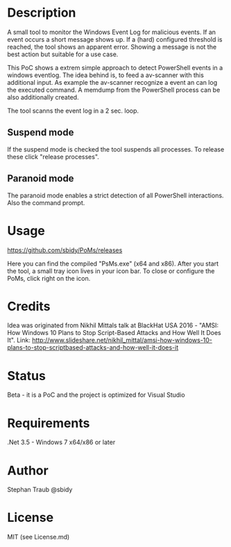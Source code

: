 # Description
A small tool to monitor the Windows Event Log for malicious events. If an event occurs a short message shows up. If a (hard) configured threshold is reached, the tool shows an apparent error. Showing a message is not the best action but suitable for a use case.

This PoC shows a extrem simple approach to detect PowerShell events in a windows eventlog. The idea behind is, to feed a av-scanner with this additional input.
As example the av-scanner recognize a event an can log the executed command. A memdump from the PowerShell process can be also additionally created.

The tool scanns the event log in a 2 sec. loop.

## Suspend mode
If the suspend mode is checked the tool suspends all processes. To release these click "release processes".

## Paranoid mode
The paranoid mode enables a strict detection of all PowerShell interactions. Also the command prompt.

# Usage

https://github.com/sbidy/PoMs/releases

Here you can find the compiled "PsMs.exe" (x64 and x86).
After you start the tool, a small tray icon lives in your icon bar. To close or configure the PoMs, click right on the icon.

# Credits
Idea was originated from Nikhil Mittals talk at BlackHat USA 2016 - "AMSI: How Windows 10 Plans to Stop Script-Based Attacks and
How Well It Does It".
Link: http://www.slideshare.net/nikhil_mittal/amsi-how-windows-10-plans-to-stop-scriptbased-attacks-and-how-well-it-does-it

# Status
Beta - it is a PoC and the project is optimized for Visual Studio

# Requirements
.Net 3.5 - Windows 7 x64/x86 or later

# Author
Stephan Traub @sbidy

# License
MIT (see License.md)
